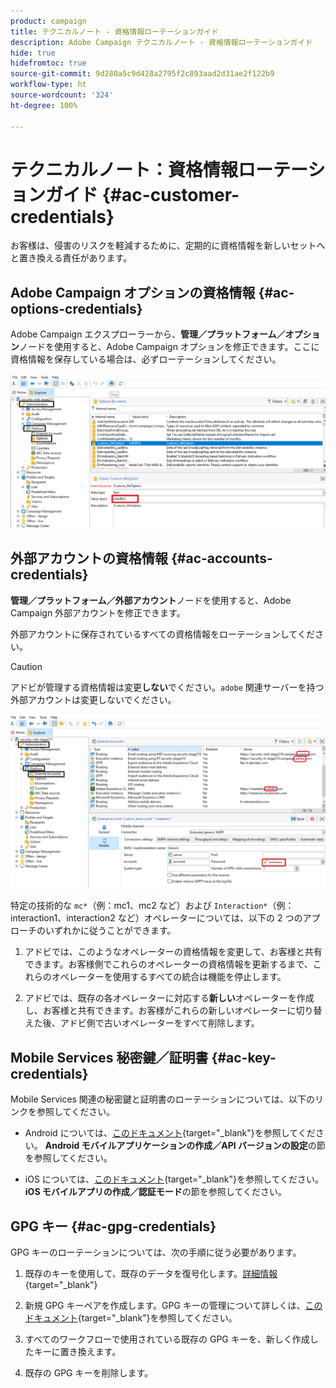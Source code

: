 ```yaml
---
product: campaign
title: テクニカルノート - 資格情報ローテーションガイド
description: Adobe Campaign テクニカルノート - 資格情報ローテーションガイド
hide: true
hidefromtoc: true
source-git-commit: 9d280a5c9d428a2795f2c893aad2d31ae2f122b9
workflow-type: ht
source-wordcount: '324'
ht-degree: 100%

---
```


# テクニカルノート：資格情報ローテーションガイド {#ac-customer-credentials}

お客様は、侵害のリスクを軽減するために、定期的に資格情報を新しいセットへと置き換える責任があります。

## Adobe Campaign オプションの資格情報 {#ac-options-credentials}

Adobe Campaign エクスプローラーから、**管理／プラットフォーム／オプション**&#x200B;ノードを使用すると、Adobe Campaign オプションを修正できます。ここに資格情報を保存している場合は、必ずローテーションしてください。

![](assets/technote-2.png)

## 外部アカウントの資格情報 {#ac-accounts-credentials}

**管理／プラットフォーム／外部アカウント**&#x200B;ノードを使用すると、Adobe Campaign 外部アカウントを修正できます。

外部アカウントに保存されているすべての資格情報をローテーションしてください。

>[!CAUTION]
>
>アドビが管理する資格情報は変更&#x200B;**しない**&#x200B;でください。`adobe` 関連サーバーを持つ外部アカウントは変更しないでください。

![](assets/technote-1.png)

特定の技術的な `mc*`（例：mc1、mc2 など）および `Interaction*`（例：interaction1、interaction2 など）オペレーターについては、以下の 2 つのアプローチのいずれかに従うことができます。

1. アドビでは、このようなオペレーターの資格情報を変更して、お客様と共有できます。お客様側でこれらのオペレーターの資格情報を更新するまで、これらのオペレーターを使用するすべての統合は機能を停止します。

1. アドビでは、既存の各オペレーターに対応する&#x200B;**新しい**&#x200B;オペレーターを作成し、お客様と共有できます。お客様がこれらの新しいオペレーターに切り替えた後、アドビ側で古いオペレーターをすべて削除します。


## Mobile Services 秘密鍵／証明書  {#ac-key-credentials}

Mobile Services 関連の秘密鍵と証明書のローテーションについては、以下のリンクを参照してください。

* Android については、[このドキュメント](https://experienceleague.adobe.com/ja/docs/campaign-classic/using/sending-messages/sending-push-notifications/configure-the-mobile-app/configuring-the-mobile-application-android){target="_blank"}を参照してください。
**Android モバイルアプリケーションの作成／API バージョンの設定**&#x200B;の節を参照してください。

* iOS については、[このドキュメント](https://experienceleague.adobe.com/ja/docs/campaign-classic/using/sending-messages/sending-push-notifications/configure-the-mobile-app/configuring-the-mobile-application){target="_blank"}を参照してください。
**iOS モバイルアプリの作成／認証モード**&#x200B;の節を参照してください。

## GPG キー {#ac-gpg-credentials}

GPG キーのローテーションについては、次の手順に従う必要があります。

1. 既存のキーを使用して、既存のデータを復号化します。[詳細情報](https://experienceleague.adobe.com/ja/docs/control-panel/using/instances-settings/gpg-keys-management#decrypting-data){target="_blank"}

1. 新規 GPG キーペアを作成します。GPG キーの管理について詳しくは、[このドキュメント](https://experienceleague.adobe.com/ja/docs/control-panel/using/instances-settings/gpg-keys-management#decrypting-data){target="_blank"}を参照してください。

1. すべてのワークフローで使用されている既存の GPG キーを、新しく作成したキーに置き換えます。

1. 既存の GPG キーを削除します。
